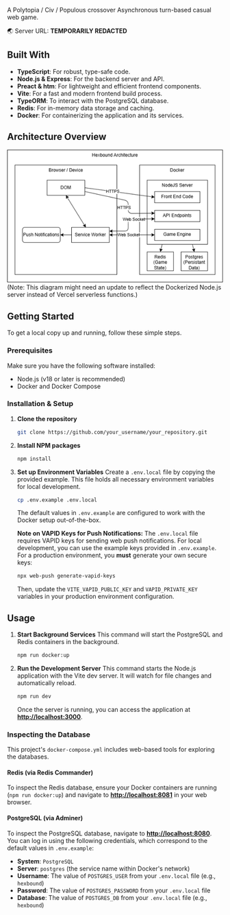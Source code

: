 A Polytopia / Civ / Populous crossover Asynchronous turn-based casual web game.

🌏 Server URL: **TEMPORARILY REDACTED**

## Built With

*   **TypeScript**: For robust, type-safe code.
*   **Node.js & Express**: For the backend server and API.
*   **Preact & htm**: For lightweight and efficient frontend components.
*   **Vite**: For a fast and modern frontend build process.
*   **TypeORM**: To interact with the PostgreSQL database.
*   **Redis**: For in-memory data storage and caching.
*   **Docker**: For containerizing the application and its services.

## Architecture Overview

![Architecture Diagram](/design/architecture.drawio.png) (Note: This diagram might need an update to reflect the Dockerized Node.js server instead of Vercel serverless functions.)

## Getting Started

To get a local copy up and running, follow these simple steps.

### Prerequisites

Make sure you have the following software installed:
*   Node.js (v18 or later is recommended)
*   Docker and Docker Compose

### Installation & Setup

1.  **Clone the repository**
    ```sh
    git clone https://github.com/your_username/your_repository.git
    ```
2.  **Install NPM packages**
    ```sh
    npm install
    ```
3.  **Set up Environment Variables**
    Create a `.env.local` file by copying the provided example. This file holds all necessary environment variables for local development.
    ```sh
    cp .env.example .env.local
    ```
    The default values in `.env.example` are configured to work with the Docker setup out-of-the-box.

    **Note on VAPID Keys for Push Notifications:**
    The `.env.local` file requires VAPID keys for sending web push notifications. For local development, you can use the example keys provided in `.env.example`. For a production environment, you **must** generate your own secure keys:
    ```sh
    npx web-push generate-vapid-keys
    ```
    Then, update the `VITE_VAPID_PUBLIC_KEY` and `VAPID_PRIVATE_KEY` variables in your production environment configuration.

## Usage

1.  **Start Background Services**
    This command will start the PostgreSQL and Redis containers in the background.
    ```sh
    npm run docker:up
    ```
2.  **Run the Development Server**
    This command starts the Node.js application with the Vite dev server. It will watch for file changes and automatically reload.
    ```sh
    npm run dev
    ```
    Once the server is running, you can access the application at **[http://localhost:3000](http://localhost:3000)**.

### Inspecting the Database

This project's `docker-compose.yml` includes web-based tools for exploring the databases.

#### Redis (via Redis Commander)

To inspect the Redis database, ensure your Docker containers are running (`npm run docker:up`) and navigate to **[http://localhost:8081](http://localhost:8081)** in your web browser.

#### PostgreSQL (via Adminer)

To inspect the PostgreSQL database, navigate to **[http://localhost:8080](http://localhost:8080)**. You can log in using the following credentials, which correspond to the default values in `.env.example`:
-   **System**: `PostgreSQL`
-   **Server**: `postgres` (the service name within Docker's network)
-   **Username**: The value of `POSTGRES_USER` from your `.env.local` file (e.g., `hexbound`)
-   **Password**: The value of `POSTGRES_PASSWORD` from your `.env.local` file
-   **Database**: The value of `POSTGRES_DB` from your `.env.local` file (e.g., `hexbound`)

